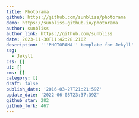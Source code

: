 ```yaml
---
title: Photorama
github: https://github.com/sunbliss/photorama
demo: https://sunbliss.github.io/photorama
author: sunbliss
author_link: https://github.com/sunbliss
date: 2023-11-30T11:42:28.210Z
description: '''PHOTORAMA'' template for Jekyll'
ssg:
  - Jekyll
css: []
ui: []
cms: []
category: []
draft: false
publish_date: '2016-03-27T21:21:59Z'
update_date: '2022-06-08T23:37:39Z'
github_star: 282
github_fork: 467
---
```

